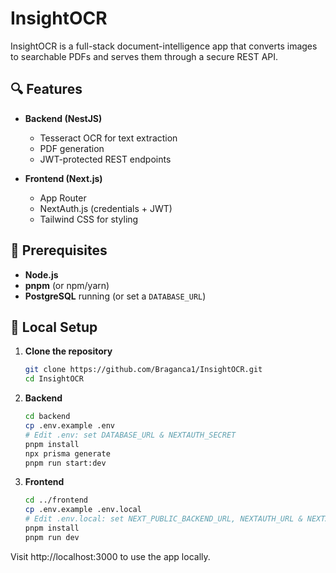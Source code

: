 # InsightOCR

InsightOCR is a full-stack document-intelligence app that converts images to searchable PDFs and serves them through a secure REST API.

## 🔍 Features

- **Backend (NestJS)**
  - Tesseract OCR for text extraction  
  - PDF generation  
  - JWT-protected REST endpoints  

- **Frontend (Next.js)**
  - App Router  
  - NextAuth.js (credentials + JWT)  
  - Tailwind CSS for styling  

## 🎯 Prerequisites

- **Node.js**  
- **pnpm** (or npm/yarn)  
- **PostgreSQL** running (or set a `DATABASE_URL`)

## 💾 Local Setup

1. **Clone the repository**  
   ```bash
   git clone https://github.com/Braganca1/InsightOCR.git
   cd InsightOCR

2. **Backend**
    ```bash
    cd backend
    cp .env.example .env
    # Edit .env: set DATABASE_URL & NEXTAUTH_SECRET
    pnpm install
    npx prisma generate
    pnpm run start:dev


3. **Frontend**
    ```bash
    cd ../frontend
    cp .env.example .env.local
    # Edit .env.local: set NEXT_PUBLIC_BACKEND_URL, NEXTAUTH_URL & NEXTAUTH_SECRET
    pnpm install
    pnpm run dev

Visit http://localhost:3000 to use the app locally.